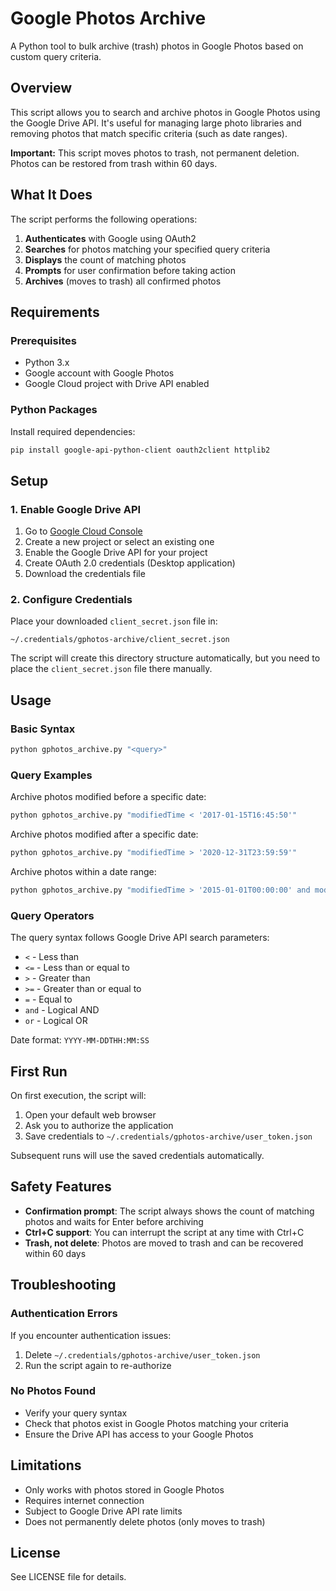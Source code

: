 # Google Photos Archive

A Python tool to bulk archive (trash) photos in Google Photos based on custom query criteria.

## Overview

This script allows you to search and archive photos in Google Photos using the Google Drive API. It's useful for managing large photo libraries and removing photos that match specific criteria (such as date ranges).

**Important:** This script moves photos to trash, not permanent deletion. Photos can be restored from trash within 60 days.

## What It Does

The script performs the following operations:

1. **Authenticates** with Google using OAuth2
2. **Searches** for photos matching your specified query criteria
3. **Displays** the count of matching photos
4. **Prompts** for user confirmation before taking action
5. **Archives** (moves to trash) all confirmed photos

## Requirements

### Prerequisites

- Python 3.x
- Google account with Google Photos
- Google Cloud project with Drive API enabled

### Python Packages

Install required dependencies:

```bash
pip install google-api-python-client oauth2client httplib2
```

## Setup

### 1. Enable Google Drive API

1. Go to [Google Cloud Console](https://console.cloud.google.com/)
2. Create a new project or select an existing one
3. Enable the Google Drive API for your project
4. Create OAuth 2.0 credentials (Desktop application)
5. Download the credentials file

### 2. Configure Credentials

Place your downloaded `client_secret.json` file in:

```
~/.credentials/gphotos-archive/client_secret.json
```

The script will create this directory structure automatically, but you need to place the `client_secret.json` file there manually.

## Usage

### Basic Syntax

```bash
python gphotos_archive.py "<query>"
```

### Query Examples

Archive photos modified before a specific date:
```bash
python gphotos_archive.py "modifiedTime < '2017-01-15T16:45:50'"
```

Archive photos modified after a specific date:
```bash
python gphotos_archive.py "modifiedTime > '2020-12-31T23:59:59'"
```

Archive photos within a date range:
```bash
python gphotos_archive.py "modifiedTime > '2015-01-01T00:00:00' and modifiedTime < '2016-01-01T00:00:00'"
```

### Query Operators

The query syntax follows Google Drive API search parameters:

- `<` - Less than
- `<=` - Less than or equal to
- `>` - Greater than
- `>=` - Greater than or equal to
- `=` - Equal to
- `and` - Logical AND
- `or` - Logical OR

Date format: `YYYY-MM-DDTHH:MM:SS`

## First Run

On first execution, the script will:

1. Open your default web browser
2. Ask you to authorize the application
3. Save credentials to `~/.credentials/gphotos-archive/user_token.json`

Subsequent runs will use the saved credentials automatically.

## Safety Features

- **Confirmation prompt**: The script always shows the count of matching photos and waits for Enter before archiving
- **Ctrl+C support**: You can interrupt the script at any time with Ctrl+C
- **Trash, not delete**: Photos are moved to trash and can be recovered within 60 days

## Troubleshooting

### Authentication Errors

If you encounter authentication issues:
1. Delete `~/.credentials/gphotos-archive/user_token.json`
2. Run the script again to re-authorize

### No Photos Found

- Verify your query syntax
- Check that photos exist in Google Photos matching your criteria
- Ensure the Drive API has access to your Google Photos

## Limitations

- Only works with photos stored in Google Photos
- Requires internet connection
- Subject to Google Drive API rate limits
- Does not permanently delete photos (only moves to trash)

## License

See LICENSE file for details.
